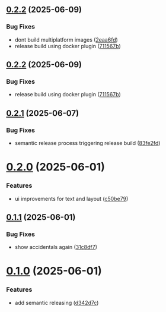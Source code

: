 ## [0.2.2](https://github.com/chrisingenhaag/brass-notehelper/compare/v0.2.1...v0.2.2) (2025-06-09)


### Bug Fixes

* dont build multiplatform images ([2eaa6fd](https://github.com/chrisingenhaag/brass-notehelper/commit/2eaa6fd2750df55eeae1dc788228fba0a8fc0a7f))
* release build using docker plugin ([711567b](https://github.com/chrisingenhaag/brass-notehelper/commit/711567bcead4bbccfa6418c93f018100514c9e6c))

## [0.2.2](https://github.com/chrisingenhaag/brass-notehelper/compare/v0.2.1...v0.2.2) (2025-06-09)


### Bug Fixes

* release build using docker plugin ([711567b](https://github.com/chrisingenhaag/brass-notehelper/commit/711567bcead4bbccfa6418c93f018100514c9e6c))

## [0.2.1](https://github.com/chrisingenhaag/brass-notehelper/compare/v0.2.0...v0.2.1) (2025-06-07)


### Bug Fixes

* semantic release process triggering release build ([83fe2fd](https://github.com/chrisingenhaag/brass-notehelper/commit/83fe2fdcdc33eaeb28b6fd14684c87e443bcae97))

# [0.2.0](https://github.com/chrisingenhaag/brass-notehelper/compare/v0.1.1...v0.2.0) (2025-06-01)


### Features

* ui improvements for text and layout ([c50be79](https://github.com/chrisingenhaag/brass-notehelper/commit/c50be792f9292810ef01a7add8dd574dbbb655d7))

## [0.1.1](https://github.com/chrisingenhaag/brass-notehelper/compare/v0.1.0...v0.1.1) (2025-06-01)


### Bug Fixes

* show accidentals again ([31c8df7](https://github.com/chrisingenhaag/brass-notehelper/commit/31c8df71394e33e97dcfd10f9cb83d15969d0c5d))

# [0.1.0](https://github.com/chrisingenhaag/brass-notehelper/compare/v0.0.12...v0.1.0) (2025-06-01)


### Features

* add semantic releasing ([d342d7c](https://github.com/chrisingenhaag/brass-notehelper/commit/d342d7c92a9123362684f2ac270a4015706a71f8))
